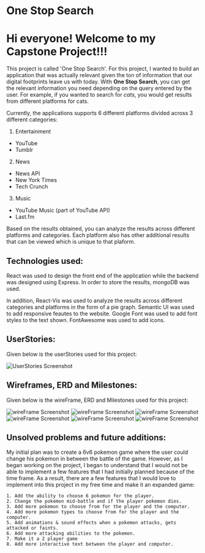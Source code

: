 # One Stop Search

# Hi everyone! Welcome to my Capstone Project!!!

This project is called 'One Stop Search'. For this project, I wanted to build an application that was actually relevant given the ton of information that our digital footprints leave us with today. With **One Stop Search**, you can get the relevant information you need depending on the query entered by the user. For example, if you wanted to search for *cats*, you would get results from different platforms for cats.

Currently, the applications supports 6 different platforms divided across 3 different categories:

1. Entertainment
- YouTube
- Tumblr

2. News
- News API
- New York Times
- Tech Crunch

3. Music
- YouTube Music (part of YouTube API)
- Last.fm

Based on the results obtained, you can analyze the results across different platforms and categories. Each platform also has other additional results that can be viewed which is unique to that plaform. 


## Technologies used:

React was used to design the front end of the application while the backend was designed using Express. In order to store the results, mongoDB was used. 

In addition, React-Vis was used to analyze the results across different categories and platforms in the form of a pie graph. Semantic UI was used to add responsive feautes to the website. Google Font was used to add font styles to the text shown. FontAwesome was used to add icons. 


## UserStories:

Given below is the userStories used for this project:

![UserStories Screenshot](https://github.com/Akshay199456/Project-1/blob/master/Additional%20Files/userStories%20Screenshot.png) 

## Wireframes, ERD and Milestones:

Given below is the wireFrame, ERD and Milestones used for this project:

![wireFrame Screenshot](https://github.com/Akshay199456/capstone/blob/master/images/IMG_20190328_144712.jpg)
![wireFrame Screenshot](https://github.com/Akshay199456/capstone/blob/master/images/IMG_20190328_144721.jpg)
![wireFrame Screenshot](https://github.com/Akshay199456/capstone/blob/master/images/IMG_20190328_144724.jpg)
![wireFrame Screenshot](https://github.com/Akshay199456/capstone/blob/master/images/IMG_20190328_144729.jpg)
![wireFrame Screenshot](https://github.com/Akshay199456/capstone/blob/master/images/IMG_20190328_144733.jpg)
![wireFrame Screenshot](https://github.com/Akshay199456/capstone/blob/master/images/IMG_20190328_144750.jpg)


## Unsolved problems and future additions:

My initial plan was to create a 6v6 pokemon game where the user could change his pokemon in between the battle of the game. However, as I began working on the project, I began to understand that I would not be able to implement a few features that I had initially planned because of the time frame. As a result, there are a few features that I would love to implement into this project in my free time and make it an expanded game:

	1. Add the ability to choose 6 pokemon for the player.
	2. Change the pokemon mid-battle and if the player pokemon dies.
	3. Add more pokemon to choose from for the player and the computer.
	4. Add more pokemon types to choose from for the player and the computer.
	5. Add animations & sound effects when a pokemon attacks, gets attacked or faints.
	6. Add more attacking abilities to the pokemon.
	7. Make it a 2 player game
	8. Add more interactive text between the player and computer.